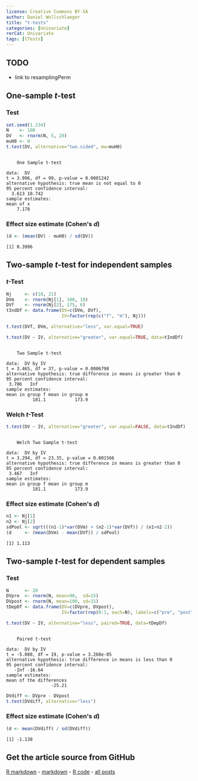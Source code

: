 ```yaml
---
license: Creative Commons BY-SA
author: Daniel Wollschlaeger
title: "t-tests"
categories: [Univariate]
rerCat: Univariate
tags: [tTests]
---
```





TODO
-------------------------

 - link to resamplingPerm

One-sample $t$-test
-------------------------

### Test


```r
set.seed(1.234)
N    <- 100
DV   <- rnorm(N, 5, 20)
muH0 <- 0
t.test(DV, alternative="two.sided", mu=muH0)
```

```

	One Sample t-test

data:  DV 
t = 3.996, df = 99, p-value = 0.0001242
alternative hypothesis: true mean is not equal to 0 
95 percent confidence interval:
  3.613 10.742 
sample estimates:
mean of x 
    7.178 
```


### Effect size estimate (Cohen's $d$)


```r
(d <- (mean(DV) - muH0) / sd(DV))
```

```
[1] 0.3996
```


Two-sample $t$-test for independent samples
-------------------------

### $t$-Test


```r
Nj     <- c(18, 21)
DVm    <- rnorm(Nj[1], 180, 10)
DVf    <- rnorm(Nj[2], 175, 6)
tIndDf <- data.frame(DV=c(DVm, DVf),
                     IV=factor(rep(c("f", "m"), Nj)))
```



```r
t.test(DVf, DVm, alternative="less", var.equal=TRUE)
```



```r
t.test(DV ~ IV, alternative="greater", var.equal=TRUE, data=tIndDf)
```

```

	Two Sample t-test

data:  DV by IV 
t = 3.465, df = 37, p-value = 0.0006798
alternative hypothesis: true difference in means is greater than 0 
95 percent confidence interval:
 3.706   Inf 
sample estimates:
mean in group f mean in group m 
          181.1           173.9 
```


### Welch $t$-Test


```r
t.test(DV ~ IV, alternative="greater", var.equal=FALSE, data=tIndDf)
```

```

	Welch Two Sample t-test

data:  DV by IV 
t = 3.294, df = 23.35, p-value = 0.001566
alternative hypothesis: true difference in means is greater than 0 
95 percent confidence interval:
 3.467   Inf 
sample estimates:
mean in group f mean in group m 
          181.1           173.9 
```


### Effect size estimate (Cohen's $d$)


```r
n1 <- Nj[1]
n2 <- Nj[2]
sdPool <- sqrt(((n1-1)*var(DVm) + (n2-1)*var(DVf)) / (n1+n2-2))
(d     <- (mean(DVm) - mean(DVf)) / sdPool)
```

```
[1] 1.113
```


Two-sample $t$-test for dependent samples
-------------------------

### Test


```r
N      <- 20
DVpre  <- rnorm(N, mean=90,  sd=15)
DVpost <- rnorm(N, mean=100, sd=15)
tDepDf <- data.frame(DV=c(DVpre, DVpost),
                     IV=factor(rep(0:1, each=N), labels=c("pre", "post")))
```



```r
t.test(DV ~ IV, alternative="less", paired=TRUE, data=tDepDf)
```

```

	Paired t-test

data:  DV by IV 
t = -5.088, df = 19, p-value = 3.268e-05
alternative hypothesis: true difference in means is less than 0 
95 percent confidence interval:
   -Inf -16.64 
sample estimates:
mean of the differences 
                 -25.21 
```



```r
DVdiff <- DVpre - DVpost
t.test(DVdiff, alternative="less")
```


### Effect size estimate (Cohen's $d$)


```r
(d <- mean(DVdiff) / sd(DVdiff))
```

```
[1] -1.138
```


Get the article source from GitHub
----------------------------------------------

[R markdown](https://github.com/dwoll/RExRepos/raw/master/Rmd/tTest.Rmd) - [markdown](https://github.com/dwoll/RExRepos/raw/master/md/tTest.md) - [R code](https://github.com/dwoll/RExRepos/raw/master/R/tTest.R) - [all posts](https://github.com/dwoll/RExRepos/)
